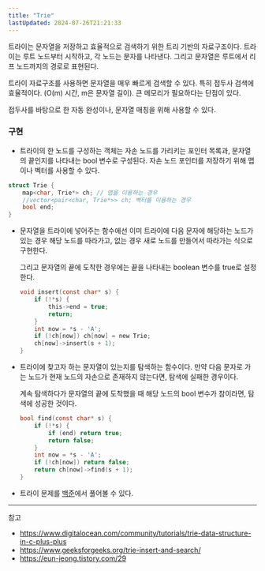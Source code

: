 ```yaml
---
title: "Trie"
lastUpdated: 2024-07-26T21:21:33
---
```


트라이는 문자열을 저장하고 효율적으로 검색하기 위한 트리 기반의 자료구조이다. 트라이는 루트 노드부터 시작하고, 각 노드는 문자를 나타낸다. 그리고 문자열은 루트에서 리프 노드까지의 경로로 표현된다.

트라이 자료구조를 사용하면 문자열을 매우 빠르게 검색할 수 있다. 특히 접두사 검색에 효율적이다. (O(m) 시간, m은 문자열 길이). 큰 메모리가 필요하다는 단점이 있다.

접두사를 바탕으로 한 자동 완성이나, 문자열 매칭을 위해 사용할 수 있다.

### 구현

- 트라이의 한 노드를 구성하는 객체는 자손 노드를 가리키는 포인터 목록과, 문자열의 끝인지를 나타내는 bool 변수로 구성된다. 자손 노드 포인터를 저장하기 위해 맵이나 벡터를 사용할 수 있다.

```c
struct Trie {
	map<char, Trie*> ch; // 맵을 이용하는 경우
   	//vector<pair<char, Trie*>> ch; 벡터를 이용하는 경우
	bool end; 
}
```

- 문자열을 트라이에 넣어주는 함수에선 이미 트라이에 다음 문자에 해당하는 노드가 있는 경우 해당 노드를 따라가고, 없는 경우 새로 노드를 만들어서 따라가는 식으로 구현한다.
    
    그리고 문자열의 끝에 도착한 경우에는 끝을 나타내는 boolean 변수를 true로 설정한다.
     
    ```c
    void insert(const char* s) {
        if (!*s) {
            this->end = true;
            return;
        }
        int now = *s - 'A';
        if (!ch[now]) ch[now] = new Trie;
        ch[now]->insert(s + 1);
    }
    ```

- 트라이에 찾고자 하는 문자열이 있는지를 탐색하는 함수이다. 만약 다음 문자로 가는 노드가 현재 노드의 자손으로 존재하지 않는다면, 탐색에 실패한 경우이다.
  
    계속 탐색하다가 문자열의 끝에 도착했을 때 해당 노드의 bool 변수가 참이라면, 탐색에 성공한 것이다.

    ```c
    bool find(const char* s) {
        if (!*s) {
            if (end) return true;
            return false;
        }
        int now = *s - 'A';
        if (!ch[now]) return false;
        return ch[now]->find(s + 1);
    }
    ```

- 트라이 문제를 [백준](https://www.acmicpc.net/problemset?sort=ac_desc&algo=79)에서 풀어볼 수 있다.

---
참고
- https://www.digitalocean.com/community/tutorials/trie-data-structure-in-c-plus-plus
- https://www.geeksforgeeks.org/trie-insert-and-search/
- https://eun-jeong.tistory.com/29
